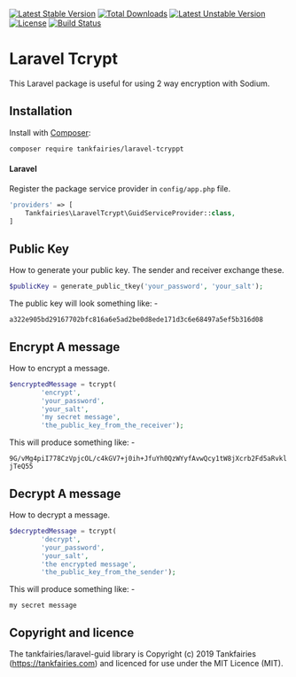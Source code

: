 [![Latest Stable Version](https://poser.pugx.org/tankfairies/laravel-tcrypt/v/stable)](https://packagist.org/packages/tankfairies/laravel-tcrypt)
[![Total Downloads](https://poser.pugx.org/tankfairies/laravel-tcrypt/downloads)](https://packagist.org/packages/tankfairies/laravel-tcrypt)
[![Latest Unstable Version](https://poser.pugx.org/tankfairies/laravel-tcrypt/v/unstable)](https://packagist.org/packages/tankfairies/laravel-tcrypt)
[![License](https://poser.pugx.org/tankfairies/laravel-tcrypt/license)](https://packagist.org/packages/tankfairies/laravel-tcrypt)
[![Build Status](https://travis-ci.com/tankfairies/laravel-tcrypt.svg?branch=main)](https://travis-ci.com/github/tankfairies/laravel-tcrypt)

# Laravel Tcrypt

This Laravel package is useful for using 2 way encryption with Sodium.

## Installation

Install with [Composer](https://getcomposer.org/):

```bash
composer require tankfairies/laravel-tcryppt
```

#### Laravel
Register the package service provider in `config/app.php` file.

```php
'providers' => [
    Tankfairies\LaravelTcrypt\GuidServiceProvider::class,
]
```

## Public Key

How to generate your public key.  The sender and receiver exchange these.

```php
$publicKey = generate_public_tkey('your_password', 'your_salt');
```

The public key will look something like: -

```a322e905bd29167702bfc816a6e5ad2be0d8ede171d3c6e68497a5ef5b316d08```

## Encrypt A message

How to encrypt a message.
```php
$encryptedMessage = tcrypt(
        'encrypt',
        'your_password',
        'your_salt',
        'my secret message',
        'the_public_key_from_the_receiver');
```
This will produce something like: -

```9G/vMg4piI778CzVpjcOL/c4kGV7+j0ih+JfuYh0QzWYyfAvwQcy1tW8jXcrb2Fd5aRvkljTeQ55```

## Decrypt A message

How to decrypt a message.
```php
$decryptedMessage = tcrypt(
        'decrypt',
        'your_password',
        'your_salt',
        'the encrypted message',
        'the_public_key_from_the_sender');
```

This will produce something like: -

```my secret message```

## Copyright and licence

The tankfairies/laravel-guid library is Copyright (c) 2019 Tankfairies (https://tankfairies.com) and licenced for use under the MIT Licence (MIT).
